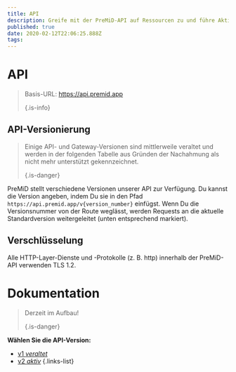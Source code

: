 ```yaml
---
title: API
description: Greife mit der PreMiD-API auf Ressourcen zu und führe Aktionen aus
published: true
date: 2020-02-12T22:06:25.888Z
tags:
---
```


# API

> Basis-URL: https://api.premid.app 
> 
> {.is-info}

## API-Versionierung
> Einige API- und Gateway-Versionen sind mittlerweile veraltet und werden in der folgenden Tabelle aus Gründen der Nachahmung als nicht mehr unterstützt gekennzeichnet. 
> 
> {.is-danger}

PreMiD stellt verschiedene Versionen unserer API zur Verfügung. Du kannst die Version angeben, indem Du sie in den Pfad `https://api.premid.app/v{version_number}` einfügst. Wenn Du die Versionsnummer von der Route weglässt, werden Requests an die aktuelle Standardversion weitergeleitet (unten entsprechend markiert).

## Verschlüsselung

Alle HTTP-Layer-Dienste und -Protokolle (z. B. http) innerhalb der PreMiD-API verwenden TLS 1.2.

# Dokumentation
> Derzeit im Aufbau! 
> 
> {.is-danger}

**Wählen Sie die API-Version:**
- [v1 *veraltet*](/dev/api/v1)
- [v2 *aktiv*](/dev/api/v2)
{.links-list}